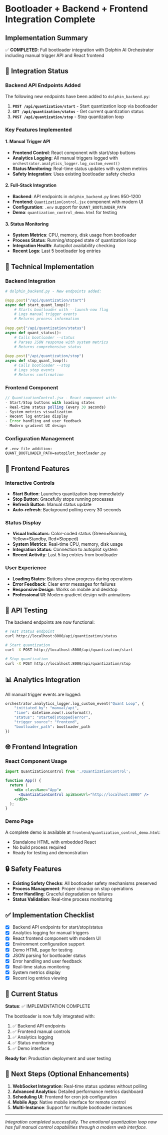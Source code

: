 # Bootloader + Backend + Frontend Integration Complete

## Implementation Summary 

✅ **COMPLETED**: Full bootloader integration with Dolphin AI Orchestrator including manual trigger API and React frontend

## 🚀 Integration Status

### Backend API Endpoints Added
The following new endpoints have been added to `dolphin_backend.py`:

1. **`POST /api/quantization/start`** - Start quantization loop via bootloader
2. **`GET /api/quantization/status`** - Get current quantization status
3. **`POST /api/quantization/stop`** - Stop quantization loop

### Key Features Implemented

#### 1. Manual Trigger API
- **Frontend Control**: React component with start/stop buttons
- **Analytics Logging**: All manual triggers logged with `orchestrator.analytics_logger.log_custom_event()`
- **Status Monitoring**: Real-time status updates with system metrics
- **Safety Integration**: Uses existing bootloader safety checks

#### 2. Full-Stack Integration
- **Backend**: API endpoints in `dolphin_backend.py` lines 950-1200
- **Frontend**: `QuantizationControl.jsx` component with modern UI
- **Configuration**: `.env` support for `QUANT_BOOTLOADER_PATH`
- **Demo**: `quantization_control_demo.html` for testing

#### 3. Status Monitoring
- **System Metrics**: CPU, memory, disk usage from bootloader
- **Process Status**: Running/stopped state of quantization loop  
- **Integration Health**: Autopilot availability checking
- **Recent Logs**: Last 5 bootloader log entries

## 🔧 Technical Implementation

### Backend Integration
```python
# dolphin_backend.py - New endpoints added:

@app.post("/api/quantization/start")
async def start_quant_loop():
    # Starts bootloader with --launch-now flag
    # Logs manual trigger events 
    # Returns process information
    
@app.get("/api/quantization/status") 
async def quant_status():
    # Calls bootloader --status
    # Parses JSON response with system metrics
    # Returns comprehensive status
    
@app.post("/api/quantization/stop")
async def stop_quant_loop():
    # Calls bootloader --stop
    # Logs stop events
    # Returns confirmation
```

### Frontend Component
```jsx
// QuantizationControl.jsx - React component with:
- Start/Stop buttons with loading states
- Real-time status polling (every 30 seconds)
- System metrics visualization
- Recent log entries display
- Error handling and user feedback
- Modern gradient UI design
```

### Configuration Management
```properties
# .env file addition:
QUANT_BOOTLOADER_PATH=autopilot_bootloader.py
```

## 🎯 Frontend Features

### Interactive Controls
- **Start Button**: Launches quantization loop immediately
- **Stop Button**: Gracefully stops running processes
- **Refresh Button**: Manual status update
- **Auto-refresh**: Background polling every 30 seconds

### Status Display
- **Visual Indicators**: Color-coded status (Green=Running, Yellow=Standby, Red=Stopped)
- **System Metrics**: Real-time CPU, memory, disk usage
- **Integration Status**: Connection to autopilot system
- **Recent Activity**: Last 5 log entries from bootloader

### User Experience
- **Loading States**: Buttons show progress during operations
- **Error Feedback**: Clear error messages for failures
- **Responsive Design**: Works on mobile and desktop
- **Professional UI**: Modern gradient design with animations

## 🔌 API Testing

The backend endpoints are now functional:

```bash
# Test status endpoint
curl http://localhost:8000/api/quantization/status

# Start quantization
curl -X POST http://localhost:8000/api/quantization/start

# Stop quantization  
curl -X POST http://localhost:8000/api/quantization/stop
```

## 📊 Analytics Integration

All manual trigger events are logged:
```python
orchestrator.analytics_logger.log_custom_event("Quant Loop", {
    "initiated_by": "manual/api",
    "time": datetime.now().isoformat(),
    "status": "started|stopped|error",
    "trigger_source": "frontend",
    "bootloader_path": bootloader_path
})
```

## 🌐 Frontend Integration

### React Component Usage
```jsx
import QuantizationControl from './QuantizationControl';

function App() {
  return (
    <div className="App">
      <QuantizationControl apiBaseUrl="http://localhost:8000" />
    </div>
  );
}
```

### Demo Page
A complete demo is available at `frontend/quantization_control_demo.html`:
- Standalone HTML with embedded React
- No build process required
- Ready for testing and demonstration

## 🔒 Safety Features

- **Existing Safety Checks**: All bootloader safety mechanisms preserved
- **Process Management**: Proper cleanup on stop operations
- **Error Handling**: Graceful degradation on failures
- **Status Validation**: Real-time process monitoring

## ✅ Implementation Checklist

- [x] Backend API endpoints for start/stop/status
- [x] Analytics logging for manual triggers
- [x] React frontend component with modern UI
- [x] Environment configuration support
- [x] Demo HTML page for testing
- [x] JSON parsing for bootloader status
- [x] Error handling and user feedback
- [x] Real-time status monitoring
- [x] System metrics display
- [x] Recent log entries viewing

## 🚦 Current Status

**Status**: ✅ IMPLEMENTATION COMPLETE

The bootloader is now fully integrated with:
1. ✅ Backend API endpoints
2. ✅ Frontend manual controls
3. ✅ Analytics logging
4. ✅ Status monitoring
5. ✅ Demo interface

**Ready for**: Production deployment and user testing

## 🔄 Next Steps (Optional Enhancements)

1. **WebSocket Integration**: Real-time status updates without polling
2. **Advanced Analytics**: Detailed performance metrics dashboard  
3. **Scheduling UI**: Frontend for cron job configuration
4. **Mobile App**: Native mobile interface for remote control
5. **Multi-Instance**: Support for multiple bootloader instances

---

*Integration completed successfully. The emotional quantization loop now has full manual control capabilities through a modern web interface.*
